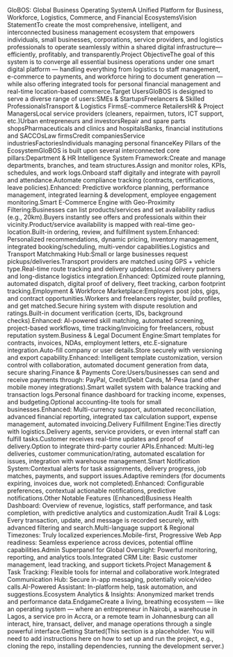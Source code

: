 GloBOS: Global Business Operating SystemA Unified Platform for Business, Workforce, Logistics, Commerce, and Financial EcosystemsVision StatementTo create the most comprehensive, intelligent, and interconnected business management ecosystem that empowers individuals, small businesses, corporations, service providers, and logistics professionals to operate seamlessly within a shared digital infrastructure—efficiently, profitably, and transparently.Project ObjectiveThe goal of this system is to converge all essential business operations under one smart digital platform — handling everything from logistics to staff management, e-commerce to payments, and workforce hiring to document generation — while also offering integrated tools for personal financial management and real-time location-based commerce.Target UsersGloBOS is designed to serve a diverse range of users:SMEs & StartupsFreelancers & Skilled ProfessionalsTransport & Logistics FirmsE-commerce RetailersHR & Project ManagersLocal service providers (cleaners, repairmen, tutors, ICT support, etc.)Urban entrepreneurs and investorsRepair and spare parts shopsPharmaceuticals and clinics and hospitalsBanks, financial institutions and SACCOsLaw firmsCredit companiesService industriesFactoriesIndividuals managing personal financeKey Pillars of the EcosystemGloBOS is built upon several interconnected core pillars:Department & HR Intelligence System Framework:Create and manage departments, branches, and team structures.Assign and monitor roles, KPIs, schedules, and work logs.Onboard staff digitally and integrate with payroll and attendance.Automate compliance tracking (contracts, certifications, leave policies).Enhanced: Predictive workforce planning, performance management, integrated learning & development, employee engagement monitoring.Smart E-Commerce Engine with Geo-Proximity Filtering:Businesses can list products/services and set availability radius (e.g., 20km).Buyers instantly see offers and professionals within their vicinity.Product/service availability is mapped with real-time geo-location.Built-in ordering, review, and fulfillment system.Enhanced: Personalized recommendations, dynamic pricing, inventory management, integrated booking/scheduling, multi-vendor capabilities.Logistics and Transport Matchmaking Hub:Small or large businesses request pickups/deliveries.Transport providers are matched using GPS + vehicle type.Real-time route tracking and delivery updates.Local delivery partners and long-distance logistics integration.Enhanced: Optimized route planning, automated dispatch, digital proof of delivery, fleet tracking, carbon footprint tracking.Employment & Workforce Marketplace:Employers post jobs, gigs, and contract opportunities.Workers and freelancers register, build profiles, and get matched.Secure hiring system with dispute resolution and ratings.Built-in document verification (certs, IDs, background checks).Enhanced: AI-powered skill matching, automated screening, project-based workflows, time tracking/invoicing for freelancers, robust reputation system.Business & Legal Document Engine:Smart templates for contracts, invoices, NDAs, employment letters, etc.E-signature integration.Auto-fill company or user details.Store securely with versioning and export capability.Enhanced: Intelligent template customization, version control with collaboration, automated document generation from data, secure sharing.Finance & Payments Core:Users/businesses can send and receive payments through: PayPal, Credit/Debit Cards, M-Pesa (and other mobile money integrations).Smart wallet system with balance tracking and transaction logs.Personal finance dashboard for tracking income, expenses, and budgeting.Optional accounting-lite tools for small businesses.Enhanced: Multi-currency support, automated reconciliation, advanced financial reporting, integrated tax calculation support, expense management, automated invoicing.Delivery Fulfillment Engine:Ties directly with logistics.Delivery agents, service providers, or even internal staff can fulfill tasks.Customer receives real-time updates and proof of delivery.Option to integrate third-party courier APIs.Enhanced: Multi-leg deliveries, customer communication/rating, automated escalation for issues, integration with warehouse management.Smart Notification System:Contextual alerts for task assignments, delivery progress, job matches, payments, and support issues.Adaptive reminders (for documents expiring, invoices due, work not completed).Enhanced: Configurable preferences, contextual actionable notifications, predictive notifications.Other Notable Features (Enhanced)Business Health Dashboard: Overview of revenue, logistics, staff performance, and task completion, with predictive analytics and customization.Audit Trail & Logs: Every transaction, update, and message is recorded securely, with advanced filtering and search.Multi-language support & Regional Timezones: Truly localized experiences.Mobile-first, Progressive Web App readiness: Seamless experience across devices, potential offline capabilities.Admin Superpanel for Global Oversight: Powerful monitoring, reporting, and analytics tools.Integrated CRM Lite: Basic customer management, lead tracking, and support tickets.Project Management & Task Tracking: Flexible tools for internal and collaborative work.Integrated Communication Hub: Secure in-app messaging, potentially voice/video calls.AI-Powered Assistant: In-platform help, task automation, and suggestions.Ecosystem Analytics & Insights: Anonymized market trends and performance data.EndgameCreate a living, breathing ecosystem — like an operating system — where an entrepreneur in Nairobi, a warehouse in Lagos, a service pro in Accra, or a remote team in Johannesburg can all interact, hire, transact, deliver, and manage operations through a single powerful interface.Getting Started(This section is a placeholder. You will need to add instructions here on how to set up and run the project, e.g., cloning the repo, installing dependencies, running the development server.)
